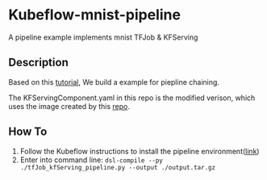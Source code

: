 # Kubeflow-mnist-pipeline
A pipeline example implements mnist TFJob & KFServing

## Description
Based on this [tutorial](https://chanyilin.github.io/kubeflow-e2e-tutorial.html), We build a example for piepline chaining.

The KFServingComponent.yaml in this repo is the modified verison, which uses the image created by this [repo](https://github.com/Louis5499/Kubeflow-kfserving).

## How To
1. Follow the Kubeflow instructions to install the pipeline environment([link](https://www.kubeflow.org/docs/pipelines/tutorials/build-pipeline/))
2. Enter into command line: ``dsl-compile --py ./tfJob_kfServing_pipeline.py --output ./output.tar.gz``

